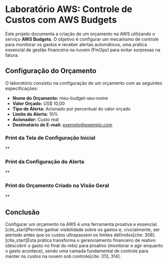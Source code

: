 # Laboratório AWS: Controle de Custos com AWS Budgets

Este projeto documenta a criação de um orçamento na AWS utilizando o serviço **AWS Budgets**. O objetivo é configurar um mecanismo de controle para monitorar os gastos e receber alertas automáticos, uma prática essencial de gestão financeira na nuvem (FinOps) para evitar surpresas na fatura.

## Configuração do Orçamento

O laboratório consistiu na configuração de um orçamento com as seguintes especificações:

* **Nome do Orçamento:** meu-budget-seu-nome
* **Valor Orçado:** US$ 10,00
* **Tipo de Alerta:** Acionado por percentual do valor orçado
* **Limite do Alerta:** 10%
* **Acionador:** Custo real
* **Destinatário de E-mail:** exemplo@exemplo.com

### Print da Tela de Configuração Inicial
**

### Print da Configuração do Alerta
**

### Print do Orçamento Criado na Visão Geral
**

## Conclusão

Configurar um orçamento na AWS é uma ferramenta proativa e essencial. [cite_start]Permite ganhar visibilidade sobre os gastos e, crucialmente, ser alertado antes que os custos ultrapassem os limites definidos[cite: 308]. [cite_start]Esta prática transforma o gerenciamento financeiro de reativo (descobrir o gasto no final do mês) para proativo (monitorar e agir enquanto o gasto acontece), sendo uma camada fundamental de controle para manter os custos na nuvem sob controle[cite: 313, 314].
